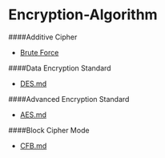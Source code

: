 # Encryption-Algorithm
####Additive Cipher
* [Brute Force](https://github.com/wuzhiyi/Encryption-Algorithm/blob/master/Brute-Force-Additive-Cipher.c)</br>

####Data Encryption Standard
* [DES.md](https://github.com/wuzhiyi/Encryption-Algorithm/blob/master/DES.md)</br>

####Advanced Encryption Standard
* [AES.md](https://github.com/wuzhiyi/Encryption-Algorithm/blob/master/AES.md)</br>

####Block Cipher Mode
* [CFB.md](https://github.com/wuzhiyi/Encryption-Algorithm/blob/master/CFB.md)</br>
